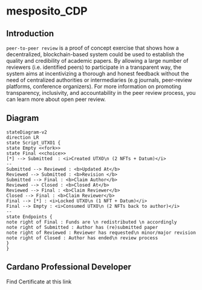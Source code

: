 # mesposito_CDP

## Introduction
`peer-to-peer review` is a proof of concept exercise that shows how a decentralized, blockchain-based system could be used to establish the quality and credibility of academic papers. By allowing a large number of reviewers (i.e. identified peers) to participate in a transparent way, the system aims at incentivizing a thorough and honest feedback without the need of centralized authorities or intermediaries (e.g journals, peer-review platforms, conference organizers). For more information on promoting transparency, inclusivity, and accountability in the peer review process, you can learn more about open peer review.

## Diagram

```mermaid
stateDiagram-v2
direction LR
state Script_UTXO1 {
state Empty <<fork>>
state Final <<choice>>
[*] --> Submitted  : <i>Created UTXO\n (2 NFTs + Datum)</i>  
--
Submitted --> Reviewed : <b>Updated At</b> 
Reviewed --> Submitted : <b>Revision </b> 
Submitted --> Final : <b>Claim Author</b> 
Reviewed --> Closed : <b>Closed At</b> 
Reviewed --> Final : <b>Claim Reviewer</b> 
Closed --> Final : <b>Claim Reviewer</b> 
Final --> [*] : <i>Locked UTXO\n (1 NFT + Datum)</i> 
Final --> Empty : <i>Consumed UTXO\n (2 NFTs back to author)</i> 
--
state Endpoints {
note right of Final : Funds are \n redistributed \n accordingly
note right of Submitted : Author has (re)submitted paper
note right of Reviewed : Reviewer has requested\n minor/major revision
note right of Closed : Author has ended\n review process
}
}
```

## Cardano Professional Developer 
Find Certificate at this link